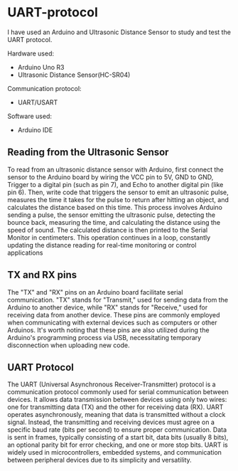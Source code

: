 # UART-protocol
I  have used an Arduino and Ultrasonic Distance Sensor to study and test the UART protocol.

Hardware used:
- Arduino Uno R3
- Ultrasonic Distance Sensor(HC-SR04)

Communication protocol:
- UART/USART

Software used:
- Arduino IDE

## Reading from the Ultrasonic Sensor
To read from an ultrasonic distance sensor with Arduino, first connect the sensor to the Arduino board by wiring the VCC pin to 5V, GND to GND, 
Trigger to a digital pin (such as pin 7), and Echo to another digital pin (like pin 6). Then, write code that triggers the sensor to emit an ultrasonic pulse, measures the time it takes for the pulse to return after hitting an object, and calculates the distance based on this time. This process involves Arduino sending a pulse, the sensor emitting the ultrasonic pulse, detecting the bounce back, measuring the time, and calculating the distance using the speed of sound. The calculated distance is then printed to the Serial Monitor in centimeters. This operation continues in a loop, constantly updating the distance reading for real-time monitoring or control applications

## TX and RX pins
The "TX" and "RX" pins on an Arduino board facilitate serial communication. "TX" stands for "Transmit," used for sending data from the Arduino to another device, while "RX" stands for "Receive," used for receiving data from another device. These pins are commonly employed when communicating with external devices such as computers or other Arduinos. It's worth noting that these pins are also utilized during the Arduino's programming process via USB, necessitating temporary disconnection when uploading new code.

## UART Protocol
The UART (Universal Asynchronous Receiver-Transmitter) protocol is a communication protocol commonly used for serial communication between devices. It allows data transmission between devices using only two wires: one for transmitting data (TX) and the other for receiving data (RX). UART operates asynchronously, meaning that data is transmitted without a clock signal. Instead, the transmitting and receiving devices must agree on a specific baud rate (bits per second) to ensure proper communication. Data is sent in frames, typically consisting of a start bit, data bits (usually 8 bits), an optional parity bit for error checking, and one or more stop bits. UART is widely used in microcontrollers, embedded systems, and communication between peripheral devices due to its simplicity and versatility.
